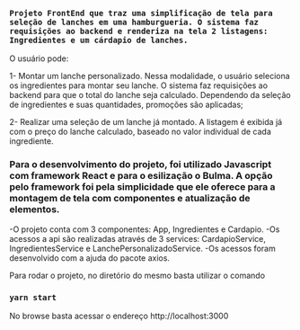 ### `Projeto FrontEnd que traz uma simplificação de tela para seleção de lanches em uma hamburgueria. O sistema faz requisições ao backend e renderiza na tela 2 listagens: Ingredientes e um cárdapio de lanches.`

O usuário pode: 

1- Montar um lanche personalizado. Nessa modalidade, o usuário seleciona os ingredientes para montar seu lanche. O sistema faz requisições ao backend para que o total do lanche seja calculado. Dependendo da seleção de ingredientes e suas quantidades, promoções são aplicadas;

2- Realizar uma seleção de um lanche já montado. A listagem é exibida já com o preço do lanche calculado, baseado no valor individual de cada ingrediente.

### Para o desenvolvimento do projeto, foi utilizado Javascript com framework React e para o esilização o Bulma. A opção pelo framework foi pela simplicidade que ele oferece para a montagem de tela com componentes e atualização de elementos.
  -O projeto conta com 3 componentes: App, Ingredientes e Cardapio.
  -Os acessos a api são realizadas através de 3 services: CardapioService, IngredientesService e LanchePersonalizadoService.
  -Os acessos foram desenvolvido com a ajuda do pacote axios.

Para rodar o projeto, no diretório do mesmo basta utilizar o comando 
### `yarn start`

No browse basta acessar o endereço http://localhost:3000

